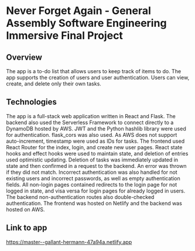 # Never Forget Again - General Assembly Software Engineering Immersive Final Project

## Overview

The app is a to-do list that allows users to keep track of items to do. The app supports the creation of users and user authentication. Users can view, create, and delete only their own tasks.

## Technologies

The app is a full-stack web application written in React and Flask. The backend also used the Serverless Framework to connect directly to a DynamoDB hosted by AWS. JWT and the Python hashlib library were used for authentication. flask_cors was also used. As AWS does not support auto-increment, timestamp were used as IDs for tasks. The frontend used React Router for the index, login, and create new user pages. React state hooks and effect hooks were used to maintain state, and deletion of entries used optimistic updating. Deletion of tasks was immediately updated in state and then confirmed in a request to the backend. An error was thrown if they did not match. Incorrect authentication was also handled for not existing users and incorrect passwords, as well as empty authentication fields. All non-login pages contained redirects to the login page for not logged in state, and visa versa for login pages for already logged in users. The backend non-authentication routes also double-checked authentication. The frontend was hosted on Netlify and the backend was hosted on AWS.

## Link to app
https://master--gallant-hermann-47a94a.netlify.app